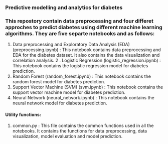 ### Predictive modelling and analytics for diabetes 

### This repostory contain data preprocessing and four differet approches to predict diabetes using different machine learning algorithms. They are five separte notebooks and as follows:

1. Data preprocessing and Exploratory Data Analysis (EDA) (preprocessing.ipynb) : This notebook contains data preprocessing and EDA for the diabetes dataset. It also contains the data visualization and correlation analysis.
2 . Logistic Regression (logistic_regression.ipynb) : This notebook contains the logistic regression model for diabetes prediction.
3. Random Forest (random_forest.ipynb) : This notebook contains the random forest model for diabetes prediction.
4. Support Vector Machine (SVM) (svm.ipynb) : This notebook contains the support vector machine model for diabetes prediction.
5. Neural Network (neural_network.ipynb) : This notebook contains the neural network model for diabetes prediction.

#### Utility functions:

1. common.py : This file contains the common functions used in all the notebooks. It contains the functions for data preprocessing, data visualization, model evaluation and model prediction.
